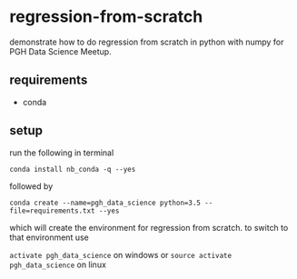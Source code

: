 # regression-from-scratch

demonstrate how to do regression from scratch in python with numpy for PGH Data Science Meetup. 

## requirements

* conda

## setup 

run the following in terminal

`conda install nb_conda -q --yes`

followed by 

`conda create --name=pgh_data_science python=3.5 --file=requirements.txt --yes`

which will create the environment for regression from scratch.  to switch to that environment use

`activate pgh_data_science` on windows or `source activate pgh_data_science` on linux